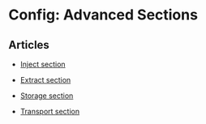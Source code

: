 # Config: Advanced Sections


## Articles
-   [Inject section](/articles/inject-section)


-   [Extract section](/articles/extract-section)


-   [Storage section](/articles/storage-section)


-   [Transport section](/articles/transport-section)




